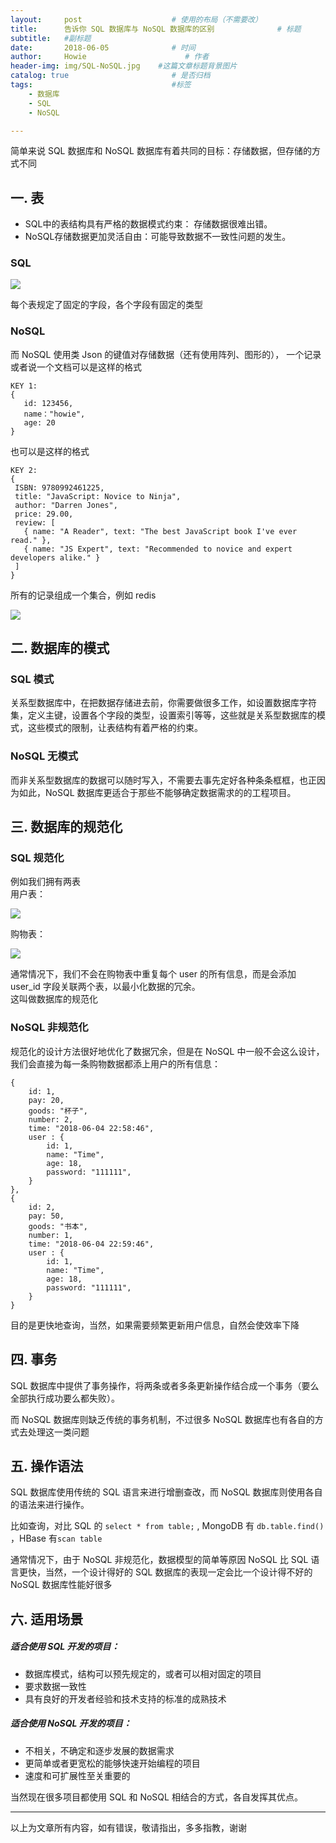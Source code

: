 ```yaml
---
layout:     post                    # 使用的布局（不需要改）
title:      告诉你 SQL 数据库与 NoSQL 数据库的区别              # 标题 
subtitle:   #副标题
date:       2018-06-05              # 时间
author:     Howie                      # 作者
header-img: img/SQL-NoSQL.jpg    #这篇文章标题背景图片
catalog: true                       # 是否归档
tags:                               #标签
    - 数据库
    - SQL
    - NoSQL

---
```

简单来说 SQL 数据库和 NoSQL 数据库有着共同的目标：存储数据，但存储的方式不同

## 一. 表
- SQL中的表结构具有严格的数据模式约束： 存储数据很难出错。
- NoSQL存储数据更加灵活自由：可能导致数据不一致性问题的发生。
### SQL
![](http://upload-images.jianshu.io/upload_images/8807674-49dd9d810e78cec6.2?imageMogr2/auto-orient/strip%7CimageView2/2/w/1240)

每个表规定了固定的字段，各个字段有固定的类型
### NoSQL
而 NoSQL 使用类 Json 的键值对存储数据（还有使用阵列、图形的），
一个记录或者说一个文档可以是这样的格式
```
KEY 1:
{
   id: 123456,
   name："howie",
   age: 20
}
```
也可以是这样的格式
```
KEY 2:
{
 ISBN: 9780992461225,
 title: "JavaScript: Novice to Ninja",
 author: "Darren Jones",
 price: 29.00,
 review: [
   { name: "A Reader", text: "The best JavaScript book I've ever read." },
   { name: "JS Expert", text: "Recommended to novice and expert developers alike." }
 ]
}
```
所有的记录组成一个集合，例如 redis

![](http://upload-images.jianshu.io/upload_images/8807674-ffbd07c811f5392c.1?imageMogr2/auto-orient/strip%7CimageView2/2/w/1240)

## 二. 数据库的模式
### SQL 模式
关系型数据库中，在把数据存储进去前，你需要做很多工作，如设置数据库字符集，定义主键，设置各个字段的类型，设置索引等等，这些就是关系型数据库的模式，这些模式的限制，让表结构有着严格的约束。
### NoSQL 无模式
而非关系型数据库的数据可以随时写入，不需要去事先定好各种条条框框，也正因为如此，NoSQL 数据库更适合于那些不能够确定数据需求的的工程项目。


## 三. 数据库的规范化
### SQL 规范化
例如我们拥有两表  
用户表：

![](http://upload-images.jianshu.io/upload_images/8807674-e465ebbe6d2b6239.2?imageMogr2/auto-orient/strip%7CimageView2/2/w/1240)

购物表：

![](http://upload-images.jianshu.io/upload_images/8807674-344b5526dc6bf78c.3?imageMogr2/auto-orient/strip%7CimageView2/2/w/1240)

通常情况下，我们不会在购物表中重复每个 user 的所有信息，而是会添加 user_id 字段关联两个表，以最小化数据的冗余。  
这叫做数据库的规范化

### NoSQL 非规范化
规范化的设计方法很好地优化了数据冗余，但是在 NoSQL 中一般不会这么设计，我们会直接为每一条购物数据都添上用户的所有信息：
```
{
    id: 1,
    pay: 20,
    goods: "杯子",
    number: 2,
    time: "2018-06-04 22:58:46",
    user : {
        id: 1,
        name: "Time",
        age: 18,
        password: "111111",
    }
},
{
    id: 2,
    pay: 50,
    goods: "书本",
    number: 1,
    time: "2018-06-04 22:59:46",
    user : {
        id: 1,
        name: "Time",
        age: 18,
        password: "111111",
    }
}
```
目的是更快地查询，当然，如果需要频繁更新用户信息，自然会使效率下降

## 四. 事务
SQL 数据库中提供了事务操作，将两条或者多条更新操作结合成一个事务（要么全部执行成功要么都失败）。  

而 NoSQL 数据库则缺乏传统的事务机制，不过很多 NoSQL 数据库也有各自的方式去处理这一类问题

## 五. 操作语法
SQL 数据库使用传统的 SQL 语言来进行增删查改，而 NoSQL 数据库则使用各自的语法来进行操作。

比如查询，对比 SQL 的 ```select * from table;``` , MongoDB 有 ```db.table.find()``` ，HBase 有```scan table```

通常情况下，由于 NoSQL 非规范化，数据模型的简单等原因 NoSQL 比 SQL 语言更快，当然，一个设计得好的 SQL 数据库的表现一定会比一个设计得不好的 NoSQL 数据库性能好很多

## 六. 适用场景
##### 适合使用 SQL 开发的项目：
- 数据库模式，结构可以预先规定的，或者可以相对固定的项目
- 要求数据一致性
- 具有良好的开发者经验和技术支持的标准的成熟技术

##### 适合使用 NoSQL 开发的项目：
- 不相关，不确定和逐步发展的数据需求
- 更简单或者更宽松的能够快速开始编程的项目
- 速度和可扩展性至关重要的

当然现在很多项目都使用 SQL 和 NoSQL 相结合的方式，各自发挥其优点。

---
以上为文章所有内容，如有错误，敬请指出，多多指教，谢谢
